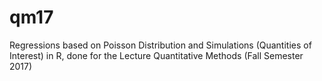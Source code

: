 # qm17
Regressions based on Poisson Distribution and Simulations (Quantities of Interest) in R, done for the Lecture Quantitative Methods (Fall Semester 2017)
